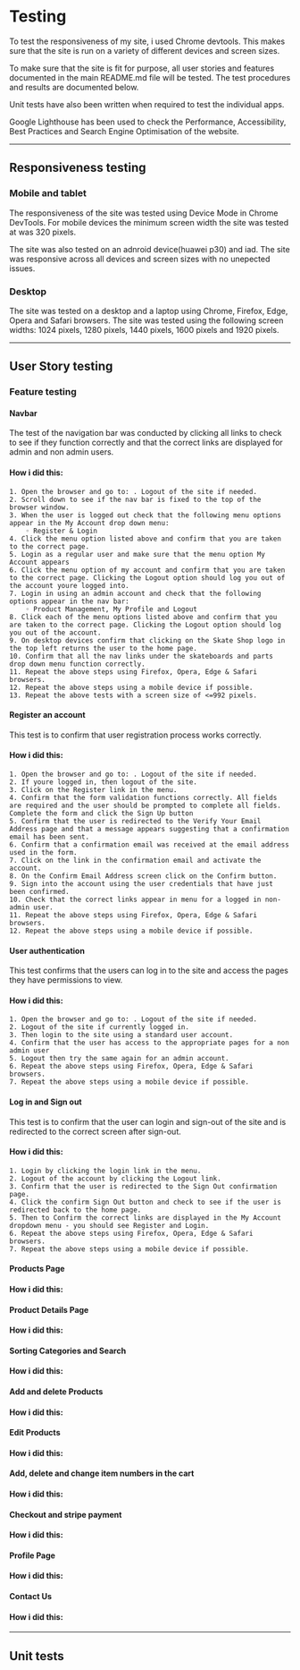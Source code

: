 # Testing

To test the responsiveness of my site, i used Chrome devtools. This makes sure that the site is run on a variety of different devices and screen sizes.

To make sure that the site is fit for purpose, all user stories and features documented in the main README.md file will be tested. The test procedures and results are documented below.

Unit tests have also been written when required to test the individual apps.

Google Lighthouse has been used to check the Performance, Accessibility, Best Practices and Search Engine Optimisation of the website.

----------

## Responsiveness testing

### Mobile and tablet
The responsiveness of the site was tested using Device Mode in Chrome DevTools. For mobile devices the minimum screen width the site was tested at was 320 pixels.

The site was also tested on an adnroid device(huawei p30) and iad. The site was responsive across all devices and screen sizes with no unepected issues.

### Desktop
The site was tested on a desktop and a laptop using Chrome, Firefox, Edge, Opera and Safari browsers. The site was tested using the following screen widths: 1024 pixels, 1280 pixels, 1440 pixels, 1600 pixels and 1920 pixels.

---------

## User Story testing

### Feature testing

#### Navbar
The test of the navigation bar was conducted by clicking all links to check to see if they function correctly and that the correct links are displayed for admin and non admin users.

#### How i did this:

    1. Open the browser and go to: . Logout of the site if needed.
    2. Scroll down to see if the nav bar is fixed to the top of the browser window.
    3. When the user is logged out check that the following menu options appear in the My Account drop down menu:
        ◦ Register & Login
    4. Click the menu option listed above and confirm that you are taken to the correct page.
    5. Login as a regular user and make sure that the menu option My Account appears
    6. Click the menu option of my account and confirm that you are taken to the correct page. Clicking the Logout option should log you out of the account youre logged into.
    7. Login in using an admin account and check that the following options appear in the nav bar:
        ◦ Product Management, My Profile and Logout
    8. Click each of the menu options listed above and confirm that you are taken to the correct page. Clicking the Logout option should log you out of the account.
    9. On desktop devices confirm that clicking on the Skate Shop logo in the top left returns the user to the home page.
    10. Confirm that all the nav links under the skateboards and parts drop down menu function correctly.
    11. Repeat the above steps using Firefox, Opera, Edge & Safari browsers.
    12. Repeat the above steps using a mobile device if possible.
    13. Repeat the above tests with a screen size of <=992 pixels.

#### Register an account
This test is to confirm that user registration process works correctly.

#### How i did this:

    1. Open the browser and go to: . Logout of the site if needed.
    2. If youre logged in, then logout of the site.
    3. Click on the Register link in the menu.
    4. Confirm that the form validation functions correctly. All fields are required and the user should be prompted to complete all fields.
    Complete the form and click the Sign Up button
    5. Confirm that the user is redirected to the Verify Your Email Address page and that a message appears suggesting that a confirmation email has been sent.
    6. Confirm that a confirmation email was received at the email address used in the form.
    7. Click on the link in the confirmation email and activate the account.
    8. On the Confirm Email Address screen click on the Confirm button.
    9. Sign into the account using the user credentials that have just been confirmed.
    10. Check that the correct links appear in menu for a logged in non-admin user.
    11. Repeat the above steps using Firefox, Opera, Edge & Safari browsers.
    12. Repeat the above steps using a mobile device if possible.

#### User authentication
This test confirms that the users can log in to the site and access the pages they have permissions to view.

#### How i did this:

    1. Open the browser and go to: . Logout of the site if needed.
    2. Logout of the site if currently logged in.
    3. Then login to the site using a standard user account.
    4. Confirm that the user has access to the appropriate pages for a non admin user
    5. Logout then try the same again for an admin account.
    6. Repeat the above steps using Firefox, Opera, Edge & Safari browsers.
    7. Repeat the above steps using a mobile device if possible.

#### Log in and Sign out
This test is to confirm that the user can login and sign-out of the site and is redirected to the correct screen after sign-out.

#### How i did this:

    1. Login by clicking the login link in the menu.
    2. Logout of the account by clicking the Logout link.
    3. Confirm that the user is redirected to the Sign Out confirmation page.
    4. Click the confirm Sign Out button and check to see if the user is redirected back to the home page.
    5. Then to Confirm the correct links are displayed in the My Account dropdown menu - you should see Register and Login.
    6. Repeat the above steps using Firefox, Opera, Edge & Safari browsers.
    7. Repeat the above steps using a mobile device if possible.
    
#### Products Page

#### How i did this:

#### Product Details Page

#### How i did this:

#### Sorting Categories and Search

#### How i did this:

#### Add and delete Products

#### How i did this:

#### Edit Products

#### How i did this:

#### Add, delete and change item numbers in the cart

#### How i did this:

#### Checkout and stripe payment

#### How i did this:

#### Profile Page

#### How i did this:

#### Contact Us

#### How i did this:

----------

## Unit tests